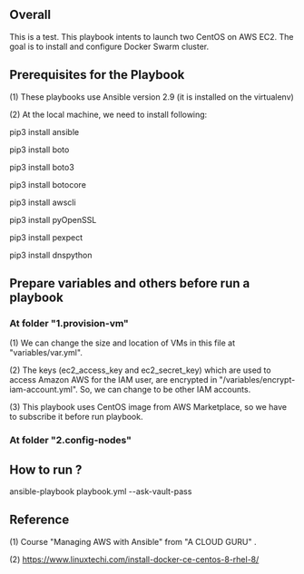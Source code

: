 ## Overall
This is a test. This playbook intents to launch two CentOS on AWS EC2.  The goal is to install and configure Docker Swarm cluster.


## Prerequisites for the Playbook
(1) These playbooks use Ansible version 2.9 (it is installed on the virtualenv)

(2) At the local machine, we need to install following:

pip3 install ansible

pip3 install boto

pip3 install boto3

pip3 install botocore

pip3 install awscli

pip3 install pyOpenSSL

pip3 install pexpect

pip3 install dnspython


## Prepare variables and others before run a playbook

### At folder "1.provision-vm" 

(1) We can change the size and location of VMs in this file at "variables/var.yml". 

(2) The keys (ec2_access_key and ec2_secret_key) which are used to access Amazon AWS for the IAM user, are encrypted in "/variables/encrypt-iam-account.yml". So, we can change to be other IAM accounts.

(3) This playbook uses CentOS image from AWS Marketplace, so we have to subscribe it before run playbook.

### At folder "2.config-nodes"


## How to run ?
ansible-playbook playbook.yml --ask-vault-pass


## Reference
(1) Course "Managing AWS with Ansible" from "A CLOUD GURU" .

(2) https://www.linuxtechi.com/install-docker-ce-centos-8-rhel-8/
